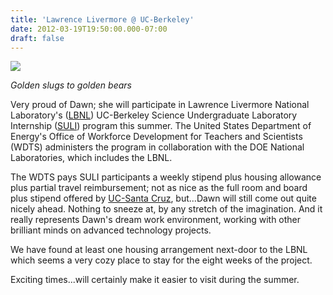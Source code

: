 ```yaml
---
title: 'Lawrence Livermore @ UC-Berkeley'
date: 2012-03-19T19:50:00.000-07:00
draft: false
---
```


[![](/images/cal_plush.jpg)](/images/cal_plush.jpg)

_Golden slugs to golden bears_

Very proud of Dawn; she will participate in Lawrence Livermore National Laboratory's ([LBNL](http://www.lbl.gov/)) UC-Berkeley Science Undergraduate Laboratory Internship ([SULI](http://csee.lbl.gov/Programs/SULI/index.html)) program this summer. The United States Department of Energy's Office of Workforce Development for Teachers and Scientists (WDTS) administers the program in collaboration with the DOE National Laboratories, which includes the LBNL.  
  
The WDTS pays SULI participants a weekly stipend plus housing allowance plus partial travel reimbursement; not as nice as the full room and board plus stipend offered by [UC-Santa Cruz](http://schultkl.blogspot.com/2012/03/uc-santa-cruz-summer-logistics.html), but...Dawn will still come out quite nicely ahead. Nothing to sneeze at, by any stretch of the imagination. And it really represents Dawn's dream work environment, working with other brilliant minds on advanced technology projects.  
  
We have found at least one housing arrangement next-door to the LBNL which seems a very cozy place to stay for the eight weeks of the project.  
  
Exciting times...will certainly make it easier to visit during the summer.